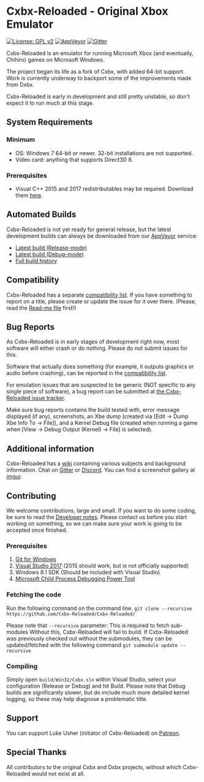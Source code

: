 # Cxbx-Reloaded - Original Xbox Emulator 
[![License: GPL v2](https://img.shields.io/badge/License-GPL%20v2-blue.svg)](https://img.shields.io/badge/License-GPL%20v2-blue.svg)
[![AppVeyor](https://ci.appveyor.com/api/projects/status/iao43irxl3umbp33?svg=true)](https://ci.appveyor.com/project/SoullessSentinel/cxbx-reloaded)
[![Gitter](https://badges.gitter.im/gitterHQ/gitter.svg)](https://gitter.im/Cxbx-Reloaded/Lobby)

Cxbx-Reloaded is an emulator for running Microsoft Xbox (and eventually, Chihiro) games on Microsoft Windows.

The project began its life as a fork of Cxbx, with added 64-bit support. Work is currently underway to backport some of the improvements made from Dxbx.

Cxbx-Reloaded is early in development and still pretty unstable, so don't expect it to run much at this stage.

## System Requirements
### Minimum
  * OS: Windows 7 64-bit or newer. 32-bit installations are not supported.
  * Video card: anything that supports Direct3D 8.
### Prerequisites
  * Visual C++ 2015 and 2017 redistributables may be required. Download them [here](https://support.microsoft.com/en-gb/help/2977003/the-latest-supported-visual-c-downloads).
  
## Automated Builds
Cxbx-Reloaded is not yet ready for general release, but the latest development builds can always be downloaded from our [AppVeyor](https://ci.appveyor.com/project/SoullessSentinel/cxbx-reloaded/branch/master) service:

* [Latest build (Release-mode)](https://ci.appveyor.com/api/projects/SoullessSentinel/cxbx-reloaded/artifacts/export/Release.zip?branch=master&job=Configuration:%20Release)
* [Latest build (Debug-mode)](https://ci.appveyor.com/api/projects/SoullessSentinel/cxbx-reloaded/artifacts/export/Debug.zip?branch=master&job=Configuration:%20Debug)
* [Full build history](https://ci.appveyor.com/project/SoullessSentinel/cxbx-reloaded/history)

## Compatibility
Cxbx-Reloaded has a separate [compatibility list](https://github.com/Cxbx-Reloaded/game-compatibility/issues). If you have something to report on a title, please create or update the issue for it over there. (Please, read the [Read-me file](https://github.com/Cxbx-Reloaded/game-compatibility/blob/master/README.md) first!)

## Bug Reports
As Cxbx-Reloaded is in early stages of development right now, most software will either crash or do nothing. Please do not submit issues for this.

Software that actually does something (for example, it outputs graphics or audio before crashing), can be reported in the [compatibility list](https://github.com/Cxbx-Reloaded/game-compatibility/issues).

For emulation issues that are suspected to be generic (NOT specific to any single piece of software), a bug report can be submitted at [the Cxbx-Reloaded issue tracker](https://github.com/Cxbx-Reloaded/Cxbx-Reloaded/issues).

Make sure bug reports contains the build tested with, error message displayed (if any), screenshots, an Xbe dump (created via [Edit -> Dump Xbe Info To -> File]), and a Kernel Debug file (created when running a game when [View -> Debug Output (Kernel) -> File] is selected).

## Additional information
Cxbx-Reloaded has a [wiki](http://github.com/Cxbx-Reloaded/Cxbx-Reloaded/wiki) containing various subjects and background information.
Chat on [Gitter](https://gitter.im/Cxbx-Reloaded/Lobby) or [Discord](https://discord.gg/26Xjx23).
You can find a screenshot gallery at [imgur](http://imgur.com/a/Bzvti).

## Contributing
We welcome contributions, large and small. If you want to do some coding, be sure to read the [Developer notes](https://github.com/Cxbx-Reloaded/Cxbx-Reloaded/wiki/Developer-notes). Please contact us before you start working on something, so we can make sure your work is going to be accepted once finished.

### Prerequisites 
1. [Git for Windows](https://git-scm.com/)
2. [Visual Studio 2017](https://www.visualstudio.com/downloads/) (2015 should work, but is not officially supported)
3. Windows 8.1 SDK (Should be included with Visual Studio)
4. [Microsoft Child Process Debugging Power Tool](https://marketplace.visualstudio.com/items?itemName=GreggMiskelly.MicrosoftChildProcessDebuggingPowerTool)

### Fetching the code
Run the following command on the command line.
`git clone --recursive https://github.com/Cxbx-Reloaded/Cxbx-Reloaded/`

Please note that `--recursive` parameter: This is required to fetch sub-modules Without this, Cxbx-Reloaded will fail to build.
If Cxbx-Reloaded was previously checked out without the submodules, they can be updated/fetched with the following command
`git submodule update --recursive`

### Compiling
Simply open `build/Win32/Cxbx.sln` within Visual Studio, select your configuration (Release or Debug) and hit Build.
Please note that Debug builds are significantly slower, but do include much more detailed kernel logging, so these may help diagnose a problematic title.

## Support
You can support Luke Usher (initiator of Cxbx-Reloaded) on [Patreon](https://www.patreon.com/LukeUsher).

## Special Thanks
All contributors to the original Cxbx and Dxbx projects, without which Cxbx-Reloaded would not exist at all.
